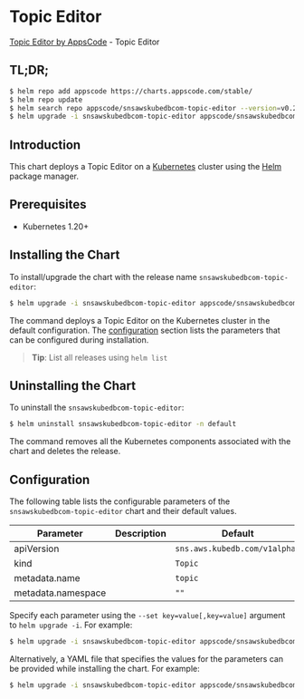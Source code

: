 # Topic Editor

[Topic Editor by AppsCode](https://appscode.com) - Topic Editor

## TL;DR;

```bash
$ helm repo add appscode https://charts.appscode.com/stable/
$ helm repo update
$ helm search repo appscode/snsawskubedbcom-topic-editor --version=v0.23.0
$ helm upgrade -i snsawskubedbcom-topic-editor appscode/snsawskubedbcom-topic-editor -n default --create-namespace --version=v0.23.0
```

## Introduction

This chart deploys a Topic Editor on a [Kubernetes](http://kubernetes.io) cluster using the [Helm](https://helm.sh) package manager.

## Prerequisites

- Kubernetes 1.20+

## Installing the Chart

To install/upgrade the chart with the release name `snsawskubedbcom-topic-editor`:

```bash
$ helm upgrade -i snsawskubedbcom-topic-editor appscode/snsawskubedbcom-topic-editor -n default --create-namespace --version=v0.23.0
```

The command deploys a Topic Editor on the Kubernetes cluster in the default configuration. The [configuration](#configuration) section lists the parameters that can be configured during installation.

> **Tip**: List all releases using `helm list`

## Uninstalling the Chart

To uninstall the `snsawskubedbcom-topic-editor`:

```bash
$ helm uninstall snsawskubedbcom-topic-editor -n default
```

The command removes all the Kubernetes components associated with the chart and deletes the release.

## Configuration

The following table lists the configurable parameters of the `snsawskubedbcom-topic-editor` chart and their default values.

|     Parameter      | Description |                 Default                  |
|--------------------|-------------|------------------------------------------|
| apiVersion         |             | <code>sns.aws.kubedb.com/v1alpha1</code> |
| kind               |             | <code>Topic</code>                       |
| metadata.name      |             | <code>topic</code>                       |
| metadata.namespace |             | <code>""</code>                          |


Specify each parameter using the `--set key=value[,key=value]` argument to `helm upgrade -i`. For example:

```bash
$ helm upgrade -i snsawskubedbcom-topic-editor appscode/snsawskubedbcom-topic-editor -n default --create-namespace --version=v0.23.0 --set apiVersion=sns.aws.kubedb.com/v1alpha1
```

Alternatively, a YAML file that specifies the values for the parameters can be provided while
installing the chart. For example:

```bash
$ helm upgrade -i snsawskubedbcom-topic-editor appscode/snsawskubedbcom-topic-editor -n default --create-namespace --version=v0.23.0 --values values.yaml
```
